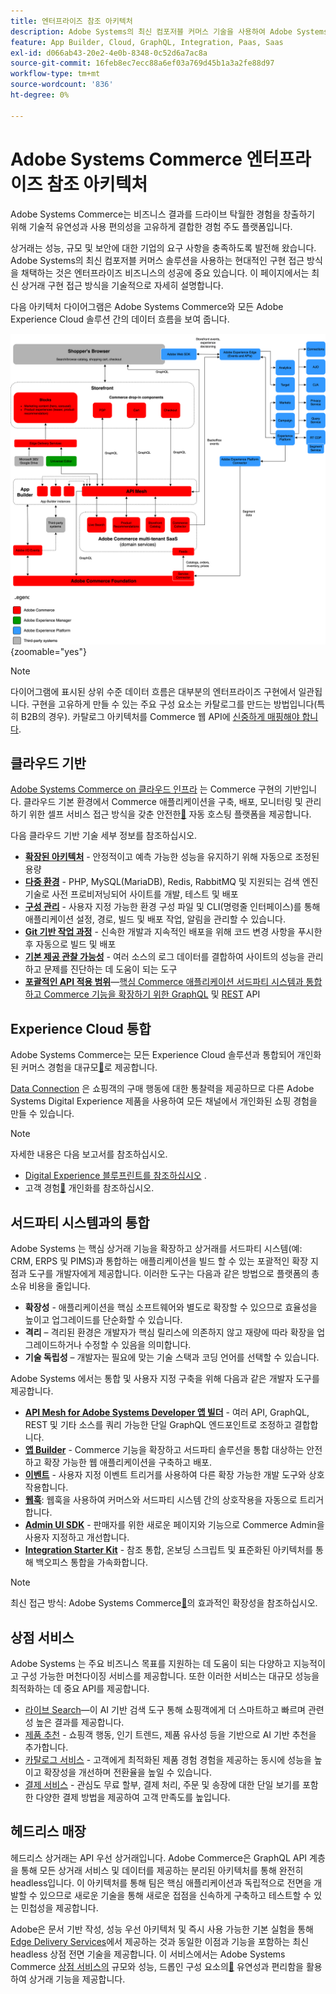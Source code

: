 ```yaml
---
title: 엔터프라이즈 참조 아키텍처
description: Adobe Systems의 최신 컴포저블 커머스 기술을 사용하여 Adobe Systems Commerce를 구현하는 방법에 대해 알아보십시오.
feature: App Builder, Cloud, GraphQL, Integration, Paas, Saas
exl-id: d066ab43-20e2-4e0b-8348-0c52d6a7ac8a
source-git-commit: 16feb8ec7ecc88a6ef03a769d45b1a3a2fe88d97
workflow-type: tm+mt
source-wordcount: '836'
ht-degree: 0%

---
```


# Adobe Systems Commerce 엔터프라이즈 참조 아키텍처

Adobe Systems Commerce는 비즈니스 결과를 드라이브 탁월한 경험을 창출하기 위해 기술적 유연성과 사용 편의성을 고유하게 결합한 경험 주도 플랫폼입니다.

상거래는 성능, 규모 및 보안에 대한 기업의 요구 사항을 충족하도록 발전해 왔습니다. Adobe Systems의 최신 컴포저블 커머스 솔루션을 사용하는 현대적인 구현 접근 방식을 채택하는 것은 엔터프라이즈 비즈니스의 성공에 중요 있습니다. 이 페이지에서는 최신 상거래 구현 접근 방식을 기술적으로 자세히 설명합니다.

다음 아키텍처 다이어그램은 Adobe Systems Commerce와 모든 Adobe Experience Cloud 솔루션 간의 데이터 흐름을 보여 줍니다.

![Adobe Systems Commerce와 Experience Cloud 솔루션의 연결 방법을 보여주는 아키텍처 다이어그램](../../assets/playbooks/commerce-architecture-v3.svg){zoomable="yes"}

>[!NOTE]
>
>다이어그램에 표시된 상위 수준 데이터 흐름은 대부분의 엔터프라이즈 구현에서 일관됩니다. 구현을 고유하게 만들 수 있는 주요 구성 요소는 카탈로그를 만드는 방법입니다(특히 B2B의 경우). 카탈로그 아키텍처를 Commerce 웹 API에 [신중하게 매핑해야 합니다](https://developer.adobe.com/commerce/webapi/get-started/).

## 클라우드 기반

[Adobe Systems Commerce on 클라우드 인프라](https://experienceleague.adobe.com/ko/docs/commerce-cloud-service/user-guide/overview) 는 Commerce 구현의 기반입니다. 클라우드 기본 환경에서 Commerce 애플리케이션을 구축, 배포, 모니터링 및 관리하기 위한 셀프 서비스 접근 방식을 갖춘 안전한[&#128279;](../../security-and-compliance/shared-responsibility.md) 자동 호스팅 플랫폼을 제공합니다.

다음 클라우드 기반 기술 세부 정보를 참조하십시오.

- [**확장된 아키텍처**](https://experienceleague.adobe.com/ko/docs/commerce-cloud-service/user-guide/architecture/scaled-architecture) - 안정적이고 예측 가능한 성능을 유지하기 위해 자동으로 조정된 용량
- [**다중 환경**](https://experienceleague.adobe.com/ko/docs/commerce-cloud-service/user-guide/architecture/pro-architecture) - PHP, MySQL(MariaDB), Redis, RabbitMQ 및 지원되는 검색 엔진 기술로 사전 프로비저닝되어 사이트를 개발, 테스트 및 배포
- [**구성 관리**](https://experienceleague.adobe.com/ko/docs/commerce-cloud-service/user-guide/configure/overview) - 사용자 지정 가능한 환경 구성 파일 및 CLI(명령줄 인터페이스)를 통해 애플리케이션 설정, 경로, 빌드 및 배포 작업, 알림을 관리할 수 있습니다.
- [**Git 기반 작업 과정**](https://experienceleague.adobe.com/ko/docs/commerce-cloud-service/user-guide/architecture/pro-develop-deploy-workflow) - 신속한 개발과 지속적인 배포을 위해 코드 변경 사항을 푸시한 후 자동으로 빌드 및 배포
- [**기본 제공 관찰 가능성**](https://experienceleague.adobe.com/ko/docs/commerce-cloud-service/user-guide/monitor/performance) - 여러 소스의 로그 데이터를 결합하여 사이트의 성능을 관리하고 문제를 진단하는 데 도움이 되는 도구
- [**포괄적인 API 적용 범위**](https://developer.adobe.com/commerce/webapi/get-started/)—[핵심 Commerce 애플리케이션 서드파티 시스템과 통합하고 Commerce 기능을 확장하기 위한 GraphQL](https://developer.adobe.com/commerce/webapi/graphql/) 및 [REST](https://developer.adobe.com/commerce/webapi/rest) API

## Experience Cloud 통합

Adobe Systems Commerce는 모든 Experience Cloud 솔루션과 통합되어 개인화된 커머스 경험을 대규모[&#128279;](https://experienceleague.adobe.com/ko/docs/commerce-admin/customers/customers-menu/personalize-scale#customers-menu)로 제공합니다.

[Data Connection](https://experienceleague.adobe.com/ko/docs/commerce/data-connection/overview) 은 쇼핑객의 구매 행동에 대한 통찰력을 제공하므로 다른 Adobe Systems Digital Experience 제품을 사용하여 모든 채널에서 개인화된 쇼핑 경험을 만들 수 있습니다.

>[!NOTE]
>
>자세한 내용은 다음 보고서를 참조하십시오.
>
>- [Digital Experience 블루프린트를 참조하십시오](https://experienceleague.adobe.com/ko/docs/blueprints-learn/architecture/overview) .
>- 고객 경험[&#128279;](https://experienceleague.adobe.com/ko/docs/events/the-skill-exchange-recordings/commerce/aug2024/personalization) 개인화를 참조하십시오.


## 서드파티 시스템과의 통합

Adobe Systems 는 핵심 상거래 기능을 확장하고 상거래를 서드파티 시스템(예: CRM, ERPS 및 PIMS)과 통합하는 애플리케이션을 빌드 할 수 있는 포괄적인 확장 지점과 도구를 개발자에게 제공합니다. 이러한 도구는 다음과 같은 방법으로 플랫폼의 총 소유 비용을 줄입니다.

- **확장성** - 애플리케이션을 핵심 소프트웨어와 별도로 확장할 수 있으므로 효율성을 높이고 업그레이드를 단순화할 수 있습니다.
- **격리** – 격리된 환경은 개발자가 핵심 릴리스에 의존하지 않고 재량에 따라 확장을 업그레이드하거나 수정할 수 있음을 의미합니다.
- **기술 독립성** – 개발자는 필요에 맞는 기술 스택과 코딩 언어를 선택할 수 있습니다.

Adobe Systems 에서는 통합 및 사용자 지정 구축을 위해 다음과 같은 개발자 도구를 제공합니다.

- [**API Mesh for Adobe Systems Developer 앱 빌더**](https://developer.adobe.com/graphql-mesh-gateway/) - 여러 API, GraphQL, REST 및 기타 소스를 쿼리 가능한 단일 GraphQL 엔드포인트로 조정하고 결합합니다.
- [**앱 Builder**](https://developer.adobe.com/app-builder/docs/overview/) - Commerce 기능을 확장하고 서드파티 솔루션을 통합 대상하는 안전하고 확장 가능한 웹 애플리케이션을 구축하고 배포.
- [**이벤트**](https://developer.adobe.com/commerce/extensibility/events/) - 사용자 지정 이벤트 트리거를 사용하여 다른 확장 가능한 개발 도구와 상호 작용합니다.
- [**웹훅**](https://developer.adobe.com/commerce/extensibility/webhooks/): 웹훅을 사용하여 커머스와 서드파티 시스템 간의 상호작용을 자동으로 트리거합니다.
- [**Admin UI SDK**](https://developer.adobe.com/commerce/extensibility/admin-ui-sdk/) - 판매자를 위한 새로운 페이지와 기능으로 Commerce Admin을 사용자 지정하고 개선합니다.
- [**Integration Starter Kit**](https://developer.adobe.com/commerce/extensibility/starter-kit/) - 참조 통합, 온보딩 스크립트 및 표준화된 아키텍처를 통해 백오피스 통합을 가속화합니다.

>[!NOTE]
>
>최신 접근 방식: Adobe Systems Commerce[&#128279;](https://experienceleague.adobe.com/ko/docs/events/the-skill-exchange-recordings/commerce/aug2024/extensibility)의 효과적인 확장성을 참조하십시오.

## 상점 서비스

Adobe Systems 는 주요 비즈니스 목표를 지원하는 데 도움이 되는 다양하고 지능적이고 구성 가능한 머천다이징 서비스를 제공합니다. 또한 이러한 서비스는 대규모 성능을 최적화하는 데 중요 API를 제공합니다.

- [라이브 Search](https://experienceleague.adobe.com/ko/docs/commerce/live-search/overview)—이 AI 기반 검색 도구 통해 쇼핑객에게 더 스마트하고 빠르며 관련성 높은 결과를 제공합니다.
- [제품 추천](https://experienceleague.adobe.com/ko/docs/commerce/product-recommendations/overview) - 쇼핑객 행동, 인기 트렌드, 제품 유사성 등을 기반으로 AI 기반 추천을 추가합니다.
- [카탈로그 서비스](https://experienceleague.adobe.com/ko/docs/commerce/catalog-service/guide-overview) - 고객에게 최적화된 제품 경험 경험을 제공하는 동시에 성능을 높이고 확장성을 개선하며 전환율을 높일 수 있습니다.
- [결제 서비스](https://experienceleague.adobe.com/ko/docs/commerce/payment-services/guide-overview) - 관심도 무료 할부, 결제 처리, 주문 및 송장에 대한 단일 보기를 포함한 다양한 결제 방법을 제공하여 고객 만족도를 높입니다.

## 헤드리스 매장

헤드리스 상거래는 API 우선 상거래입니다. Adobe Commerce은 GraphQL API 계층을 통해 모든 상거래 서비스 및 데이터를 제공하는 분리된 아키텍처를 통해 완전히 headless입니다. 이 아키텍처를 통해 팀은 핵심 애플리케이션과 독립적으로 전면을 개발할 수 있으므로 새로운 기술을 통해 새로운 접점을 신속하게 구축하고 테스트할 수 있는 민첩성을 제공합니다.

Adobe은 문서 기반 작성, 성능 우선 아키텍처 및 즉시 사용 가능한 기본 실험을 통해 [Edge Delivery Services](https://www.aem.live/home)에서 제공하는 것과 동일한 이점과 기능을 포함하는 최신 headless 상점 전면 기술을 제공합니다. 이 서비스에서는 Adobe Systems Commerce [상점 서비스의](#storefront-services) 규모와 성능, 드롭인 구성 요소의[&#128279;](https://experienceleague.adobe.com/developer/commerce/storefront/?lang=ko) 유연성과 편리함을 활용하여 상거래 기능을 제공합니다.

